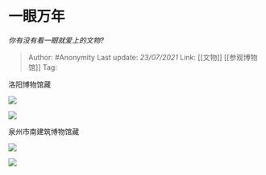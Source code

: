 # 一眼万年
*你有没有看一眼就爱上的文物?*

> Author: #Anonymity
> Last update: *23/07/2021* 
> Link: [[文物]] [[参观博物馆]]
> Tag:    


 
洛阳博物馆藏

![](https://pic1.zhimg.com/50/v2-80f5ba63952c936b3bb27201ab0f99f4_hd.jpg?source=1940ef5c)  


![](https://pic1.zhimg.com/50/v2-4dbecd365d18e658257f68d93008f93f_hd.jpg?source=1940ef5c)  


  


泉州市南建筑博物馆藏

  


![](https://pic1.zhimg.com/50/v2-281f39c34eceb91ffecda6495b82995a_hd.jpg?source=1940ef5c)  


![](https://pic1.zhimg.com/50/v2-7e1e7d27d5c99d338efe0310a19e49b2_hd.jpg?source=1940ef5c)


